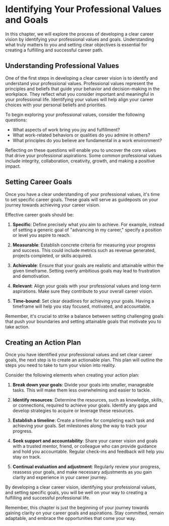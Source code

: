 Identifying Your Professional Values and Goals
===========================================================================================

In this chapter, we will explore the process of developing a clear career vision by identifying your professional values and goals. Understanding what truly matters to you and setting clear objectives is essential for creating a fulfilling and successful career path.

**Understanding Professional Values**
-------------------------------------

One of the first steps in developing a clear career vision is to identify and understand your professional values. Professional values represent the principles and beliefs that guide your behavior and decision-making in the workplace. They reflect what you consider important and meaningful in your professional life. Identifying your values will help align your career choices with your personal beliefs and priorities.

To begin exploring your professional values, consider the following questions:

* What aspects of work bring you joy and fulfillment?
* What work-related behaviors or qualities do you admire in others?
* What principles do you believe are fundamental in a work environment?

Reflecting on these questions will enable you to uncover the core values that drive your professional aspirations. Some common professional values include integrity, collaboration, creativity, growth, and making a positive impact.

**Setting Career Goals**
------------------------

Once you have a clear understanding of your professional values, it's time to set specific career goals. These goals will serve as guideposts on your journey towards achieving your career vision.

Effective career goals should be:

1. **Specific**: Define precisely what you aim to achieve. For example, instead of setting a generic goal of "advancing in my career," specify a position or level you aspire to reach.

2. **Measurable**: Establish concrete criteria for measuring your progress and success. This could include metrics such as revenue generated, projects completed, or skills acquired.

3. **Achievable**: Ensure that your goals are realistic and attainable within the given timeframe. Setting overly ambitious goals may lead to frustration and demotivation.

4. **Relevant**: Align your goals with your professional values and long-term aspirations. Make sure they contribute to your overall career vision.

5. **Time-bound**: Set clear deadlines for achieving your goals. Having a timeframe will help you stay focused, motivated, and accountable.

Remember, it's crucial to strike a balance between setting challenging goals that push your boundaries and setting attainable goals that motivate you to take action.

**Creating an Action Plan**
---------------------------

Once you have identified your professional values and set clear career goals, the next step is to create an actionable plan. This plan will outline the steps you need to take to turn your vision into reality.

Consider the following elements when creating your action plan:

1. **Break down your goals**: Divide your goals into smaller, manageable tasks. This will make them less overwhelming and easier to tackle.

2. **Identify resources**: Determine the resources, such as knowledge, skills, or connections, required to achieve your goals. Identify any gaps and develop strategies to acquire or leverage these resources.

3. **Establish a timeline**: Create a timeline for completing each task and achieving your goals. Set milestones along the way to track your progress.

4. **Seek support and accountability**: Share your career vision and goals with a trusted mentor, friend, or colleague who can provide guidance and hold you accountable. Regular check-ins and feedback will help you stay on track.

5. **Continual evaluation and adjustment**: Regularly review your progress, reassess your goals, and make necessary adjustments as you gain clarity and experience in your career journey.

By developing a clear career vision, identifying your professional values, and setting specific goals, you will be well on your way to creating a fulfilling and successful professional life.

Remember, this chapter is just the beginning of your journey towards gaining clarity on your career goals and aspirations. Stay committed, remain adaptable, and embrace the opportunities that come your way.

